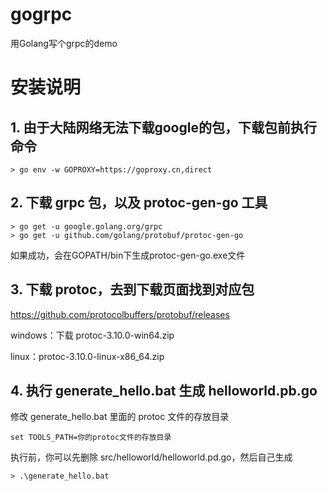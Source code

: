# gogrpc
用Golang写个grpc的demo

# 安装说明
## 1. 由于大陆网络无法下载google的包，下载包前执行命令
```
> go env -w GOPROXY=https://goproxy.cn,direct
```
## 2. 下载 grpc 包，以及 protoc-gen-go 工具
```
> go get -u google.golang.org/grpc
> go get -u github.com/golang/protobuf/protoc-gen-go
```
如果成功，会在GOPATH/bin下生成protoc-gen-go.exe文件

## 3. 下载 protoc，去到下载页面找到对应包
https://github.com/protocolbuffers/protobuf/releases

windows：下载 protoc-3.10.0-win64.zip

linux：protoc-3.10.0-linux-x86_64.zip

## 4. 执行 generate_hello.bat 生成 helloworld.pb.go
修改 generate_hello.bat 里面的 protoc 文件的存放目录
```
set TOOLS_PATH=你的protoc文件的存放目录
```

执行前，你可以先删除 src/helloworld/helloworld.pd.go，然后自己生成
```
> .\generate_hello.bat
```